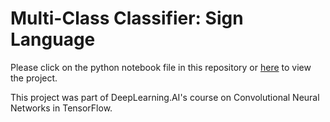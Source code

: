 # Multi-Class Classifier: Sign Language

Please click on the python notebook file in this repository or [here](https://github.com/alanchiem/sign_language/blob/main/Sign%20Language%20Image%20Classifier.ipynb) to view the project.

This project was part of DeepLearning.AI's course on Convolutional Neural Networks in TensorFlow.
